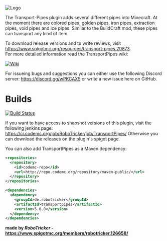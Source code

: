 ![Logo](https://image.ibb.co/mDqyqU/Logo2.png)

The Transport-Pipes plugin adds several different pipes into Minecraft. At the moment there are colored pipes, golden pipes, iron pipes, extraction pipes, void pipes and ice pipes. Similar to the BuildCraft mod, these pipes can transport any kind of item.

To download release versions and to write reviews, visit https://www.spigotmc.org/resources/transport-pipes.20873.  
For more detailed information read the TransportPipes wiki:

<a href="https://github.com/RoboTricker/Transport-Pipes/wiki">![Wiki](https://cdn.discordapp.com/attachments/315609061859131392/340971064937152512/Logomakr_5JxOqW.png)</a>

For issueing bugs and suggestions you can either use the following Discord server:
https://discord.gg/wPKCAX5
or write a new issue here on GitHub.
# Builds

<a href="http://ci.codemc.org/job/RoboTricker/job/TransportPipes">![Build Status](http://ci.codemc.org/job/RoboTricker/job/TransportPipes/badge/icon)</a>

If you want to have access to snapshot versions of this plugin, visit the following jenkins page: https://ci.codemc.org/job/RoboTricker/job/TransportPipes/
Otherwise you can download the releases on the plugin's spigot page.

You can also add TransportPipes as a Maven dependency:
```xml
<repositories>
  <repository>
    <id>codemc-repo</id>
    <url>http://repo.codemc.org/repository/maven-public/</url>
  </repository>
</repositories>

<dependencies>
  <dependency>
    <groupId>de.robotricker</groupId>
    <artifactId>transportpipes</artifactId>
    <version>5.0.0</version>
  </dependency>
</dependencies>
```

__made by *RoboTricker* - https://www.spigotmc.org/members/robotricker.126658/__
